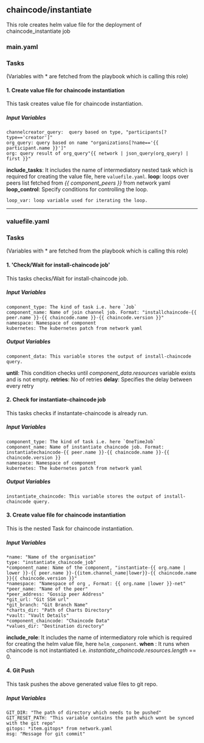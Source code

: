 [//]: # (##############################################################################################)
[//]: # (Copyright Accenture. All Rights Reserved.)
[//]: # (SPDX-License-Identifier: Apache-2.0)
[//]: # (##############################################################################################)


## chaincode/instantiate
This role creates helm value file for the deployment of chaincode_instantiate job
### main.yaml
### Tasks
(Variables with * are fetched from the playbook which is calling this role)
#### 1. Create value file for chaincode instantiation
This task creates value file for chaincode instantiation.
##### Input Variables

    channelcreator_query:  query based on type, "participants[?type=='creator']"
    org_query: query based on name "organizations[?name=='{{ participant.name }}']"
    org: query result of org_query"{{ network | json_query(org_query) | first }}"
**include_tasks**: It includes the name of intermediatory nested task which is required for creating the value file, here `valuefile.yaml`.
**loop**: loops over peers list fetched from *{{ component_peers }}* from network yaml
**loop_control**: Specify conditions for controlling the loop.
                
    loop_var: loop variable used for iterating the loop.

-------
### valuefile.yaml
### Tasks
(Variables with * are fetched from the playbook which is calling this role)

#### 1. 'Check/Wait for install-chaincode job'
This tasks checks/Wait for install-chaincode job.

##### Input Variables

    component_type: The kind of task i.e. here `Job`
    component_name: Name of join channel job. Format: "installchaincode-{{ peer.name }}-{{ chaincode.name }}-{{ chaincode.version }}"
    namespace: Namespace of component
    kubernetes: The kubernetes patch from network yaml

##### Output Variables

    component_data: This variable stores the output of install-chaincode query.
	
  **until**: This condition checks until *component_data.resources* variable exists and is not empty.
  **retries**: No of retries
  **delay**: Specifies the delay between every retry
  
#### 2. Check for instantiate-chaincode job
This tasks checks if instantate-chaincode is already run.

##### Input Variables

    component_type: The kind of task i.e. here `OneTimeJob`
    component_name: Name of instantiate chaincode job. Format: instantiatechaincode-{{ peer.name }}-{{ chaincode.name }}-{{ chaincode.version }}
    namespace: Namespace of component
    kubernetes: The kubernetes patch from network yaml
##### Output Variables

    instantiate_chaincode: This variable stores the output of install-chaincode query.

#### 3. Create value file for chaincode instantiation
This is the nested Task for chaincode instantiation.
##### Input Variables

    *name: "Name of the organisation"
    type: "instantiate_chaincode_job"
    *component_name: Name of the component, "instantiate-{{ org.name | lower }}-{{ peer.name }}-{{item.channel_name|lower}}-{{ chaincode.name }}{{ chaincode.version }}"
    *namespace: "Namespace of org , Format: {{ org.name |lower }}-net"
    *peer_name: "Name of the peer"
    *peer_address: "Gossip peer Address"    
    *git_url: "Git SSH url"
    *git_branch: "Git Branch Name"
    *charts_dir: "Path of Charts Directory"
    *vault: "Vault Details"
    *component_chaincode: "Chaincode Data"
    *values_dir: "Destination directory"
**include_role**: It includes the name of intermediatory role which is required for creating the helm value file, here `helm_component`.
**when** : It runs when chaincode is not instantiated i.e. *instantiate_chaincode.resources.length* == 0.

#### 4. Git Push
This task pushes the above generated value files to git repo.
##### Input Variables
    GIT_DIR: "The path of directory which needs to be pushed"    
    GIT_RESET_PATH: "This variable contains the path which wont be synced with the git repo"
    gitops: *item.gitops* from network.yaml
    msg: "Message for git commit"
